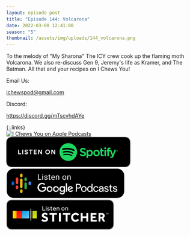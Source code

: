 ```yaml
---
layout: episode-post
title: "Episode 144: Volcarona"
date: 2022-03-08 12:41:08
season: "5"
thumbnail: /assets/img/uploads/144_volcarona.png
---
```

To the melody of "My Sharona" The ICY crew cook up the flaming moth Volcarona. We also re-discuss Gen 9, Jeremy's life as Kramer, and The Batman. All that and your recipes on I Chews You!

Email Us:

ichewspod@gmail.com

Discord: 

<https://discord.gg/mTscvhdAYe>

{:.links}  
[![I Chews You on Apple Podcasts](https://linkmaker.itunes.apple.com/en-us/badge-lrg.svg?releaseDate=2019-04-16T00:00:00Z&kind=podcast&bubble=podcasts)](https://podcasts.apple.com/us/podcast/144-volcarona/id1455409177?i=1000553323120)  [![I Chews You on Spotify](/assets/img/uploads/spotify-badge-button.svg)](https://open.spotify.com/episode/0daThpUxpuBp5S7gm5xHwK?si=a2fd05e1812a4eef)  [![I Chews You on Google Podcasts](/assets/img/uploads/google-podcasts-badge-button.svg)](https://podcasts.google.com/feed/aHR0cHM6Ly9pY2hld3N5b3UubGlic3luLmNvbS9yc3M/episode/OGZhYzZhOWMtOGIzZC00OTVhLTg1MjQtZTBmYjhiNTNkYTdj?sa=X&ved=0CAUQkfYCahcKEwjI3bWbr7f2AhUAAAAAHQAAAAAQAQ)  [![I Chews You on Stitcher](/assets/img/uploads/stitcher-badge-button.svg)](https://www.stitcher.com/show/i-chews-you/episode/144-volcarona-201032228)
